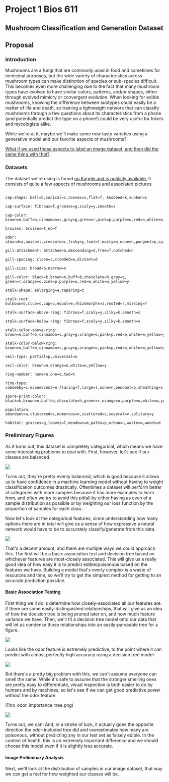 Project 1 Bios 611
==================
Mushroom Classification and Generation Dataset
------------------------

Proposal
--------

### Introduction

Mushrooms are a fungi that are commonly used in food and sometimes for medicinal purposes, but the wide variety of characteristics across mushroom types can make distinction of species or sub-species difficult. This becomes even more challenging due to the fact that many mushroom types have evolved to have similar colors, patterns, and/or shapes, either through evolved mimicry or convergent evolution. When looking for edible mushrooms, knowing the difference between subtypes could easily be a matter of life and death, so training a lightweight network that can classify mushrooms through a few questions about its characteristics from a phone (and potentially predict the type on a phone!) could be very useful for hikers and mycologists alike. 

While we're at it, maybe we'll make some new tasty varieties using a generative model and our favorite aspects of mushrooms?

[What if we used these aspects to label an image dataset, and then did the same thing with that?](https://www.kaggle.com/maysee/mushrooms-classification-common-genuss-images) 

### Datasets

The dataset we're using is found [on Kaggle and is publicly available.](https://www.kaggle.com/uciml/mushroom-classification) It consists of quite a few aspects of mushrooms and associated pictures

```Attribute Information: (classes: edible=e, poisonous=p)

cap-shape: bell=b,conical=c,convex=x,flat=f, knobbed=k,sunken=s

cap-surface: fibrous=f,grooves=g,scaly=y,smooth=s

cap-color: brown=n,buff=b,cinnamon=c,gray=g,green=r,pink=p,purple=u,red=e,white=w,yellow=y

bruises: bruises=t,no=f

odor: almond=a,anise=l,creosote=c,fishy=y,foul=f,musty=m,none=n,pungent=p,spicy=s

gill-attachment: attached=a,descending=d,free=f,notched=n

gill-spacing: close=c,crowded=w,distant=d

gill-size: broad=b,narrow=n

gill-color: black=k,brown=n,buff=b,chocolate=h,gray=g, green=r,orange=o,pink=p,purple=u,red=e,white=w,yellow=y

stalk-shape: enlarging=e,tapering=t

stalk-root: bulbous=b,club=c,cup=u,equal=e,rhizomorphs=z,rooted=r,missing=?

stalk-surface-above-ring: fibrous=f,scaly=y,silky=k,smooth=s

stalk-surface-below-ring: fibrous=f,scaly=y,silky=k,smooth=s

stalk-color-above-ring: brown=n,buff=b,cinnamon=c,gray=g,orange=o,pink=p,red=e,white=w,yellow=y

stalk-color-below-ring: brown=n,buff=b,cinnamon=c,gray=g,orange=o,pink=p,red=e,white=w,yellow=y

veil-type: partial=p,universal=u

veil-color: brown=n,orange=o,white=w,yellow=y

ring-number: none=n,one=o,two=t

ring-type: cobwebby=c,evanescent=e,flaring=f,large=l,none=n,pendant=p,sheathing=s,zone=z

spore-print-color: black=k,brown=n,buff=b,chocolate=h,green=r,orange=o,purple=u,white=w,yellow=y

population: abundant=a,clustered=c,numerous=n,scattered=s,several=v,solitary=y

habitat: grasses=g,leaves=l,meadows=m,paths=p,urban=u,waste=w,woods=d
```

### Preliminary Figures

As it turns out, this dataset is completely categorical, which means we have some interesting problems to deal with. First, however, let's see if our classes are balanced.

![](assets/class_props.png)

Turns out, they're pretty evenly balanced, which is good because it allows us to have confidence in a machine learning model without having to weight classification outcomes drastically. Oftentimes a dataset will perform better at categories with more samples because it has more examples to learn from, and often we try to avoid this pitfall by either having as even of a sample distribution as possible or by weighting our loss function by the proportion of samples for each class.

Now let's look at the categorical features, since understanding how many options there are in total will give us a sense of how expressive a neural network would have to be to accurately classify/generate from this data.

![](assets/category_options.png)

That's a decent amount, and there are multiple ways we could approach this. The first will be a basic association test and decision tree based on whichever features are most-closely associated. This will give us a really good idea of how easy it is to predict edible/poisonous based on the features we have. Building a model that's overly complex is a waste of resources and time, so we'll try to get the simplest method for getting to an accurate prediction possible.

#### Basic Association Testing

First thing we'll do is determine how closely-associated all our features are. If there are some easily-distinguished relationships, that will give us an idea of how the decision tree is being pruned later on, and how much feature variance we have. Then, we'll fit a decision tree model onto our data that will let us condense those relationships into an easily-parseable tree for a figure.

![](odor_importance_tree.png)

Looks like the odor feature is extremely predictive, to the point where it can predict with almost perfectly high accuracy using a decision tree model:

![](assets/conf_mat_odor.png)


But there's a pretty big problem with this, we can't assume everyone can smell the same. While it's safe to assume that the stronger smelling ones are pretty easy to differentiate, visual inspection is both easier to do by humans and by machines, so let's see if we can get good predictive power without the odor feature. 

![]no_odor_importance_tree.png)

![](assets/conf_mat_no_odor.png)

Turns out, we can! And, in a stroke of luck, it actually goes the opposite direction the odor-included tree did and overestimates how many are poisonous, without predicting any in our test set as falsely edible. In the context of health, this is an extremely important difference and we should choose this model even if it is slightly less accurate. 

#### Image Preliminary Analysis

Next, we'll look at the distribution of samples in our image dataset, that way we can get a feel for how weighted our classes will be. 
